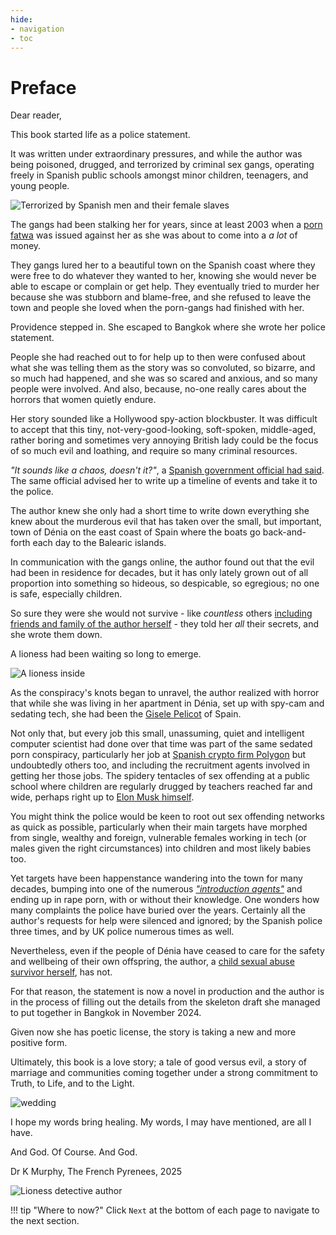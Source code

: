 ```yaml
---
hide:
- navigation
- toc
---
```


# Preface

<div id="google_translate_element"></div>
<script type="text/javascript" src="//translate.google.com/translate_a/element.js?cb=googleTranslateElementInit"></script>
<script type="text/javascript">
function googleTranslateElementInit() {
  new google.translate.TranslateElement({pageLanguage: 'en'}, 'google_translate_element');
}
</script>

Dear reader,

This book started life as a police statement.

It was written under extraordinary pressures, and while the author was being poisoned, drugged, and terrorized by criminal sex gangs, operating freely in Spanish public schools amongst minor children, teenagers, and young people.

![Terrorized by Spanish men and their female slaves](content/images/planning-the-murder-of-innocents-2.png)

The gangs had been stalking her for years, since at least 2003 when a [porn fatwa](timeline/early-years/2003.md#porn-fatwa) was issued against her as she was about to come into a *a lot* of money.

They gangs lured her to a beautiful town on the Spanish coast where they were free to do whatever they wanted to her, knowing she would never be able to escape or complain or get help. They eventually tried to murder her because she was stubborn and blame-free, and she refused to leave the town and people she loved when the porn-gangs had finished with her. 

Providence stepped in. She escaped to Bangkok where she wrote her police statement.

People she had reached out to for help up to then were confused about what she was telling them as the story was so convoluted, so bizarre, and so much had happened, and she was so scared and anxious, and so many people were involved. And also, because, no-one really cares about the horrors that women quietly endure.

Her story sounded like a Hollywood spy-action blockbuster. It was difficult to accept that this tiny, not-very-good-looking, soft-spoken, middle-aged, rather boring and sometimes very annoying British lady could be the focus of so much evil and loathing, and require so many criminal resources.

*"It sounds like a chaos, doesn't it?"*, a [Spanish government official had said](timeline/2024/october.md#madrid-and-paloma). The same official advised her to write up a timeline of events and take it to the police.

The author knew she only had a short time to write down everything she knew about the murderous evil that has taken over the small, but important, town of Dénia on the east coast of Spain where the boats go back-and-forth each day to the Balearic islands.

In communication with the gangs online, the author found out that the evil had been in residence for decades, but it has only lately grown out of all proportion into something so hideous, so despicable, so egregious; no one is safe, especially children.

So sure they were she would not survive - like *countless* others [including friends and family of the author herself](dedication.md) - they told her *all* their secrets, and she wrote them down.

A lioness had been waiting so long to emerge.

![A lioness inside](content/images/lioness-2.png)

As the conspiracy's knots began to unravel, the author realized with horror that while she was living in her apartment in Dénia, set up with spy-cam and sedating tech, she had been the [Gisele Pelicot](timeline/early-years/2007.md#rewards-offered) of Spain.

Not only that, but every job this small, unassuming, quiet and intelligent computer scientist had done over that time was part of the same sedated porn conspiracy, particularly her job at [Spanish crypto firm Polygon](timeline/2023/november.md#polygon) but undoubtedly others too, and including the recruitment agents involved in getting her those jobs. The spidery tentacles of sex offending at a public school where children are regularly drugged by teachers reached far and wide, perhaps right up to [Elon Musk himself](timeline/2023/june.md#elon).

You might think the police would be keen to root out sex offending networks as quick as possible, particularly when their main targets have morphed from single, wealthy and foreign, vulnerable females working in tech (or males given the right circumstances) into children and most likely babies too.

Yet targets have been happenstance wandering into the town for many decades, bumping into one of the numerous [*"introduction agents"*](crimes/introduction-agents.md) and ending up in rape porn, with or without their knowledge. One wonders how many complaints the police have buried over the years.  Certainly all the author's requests for help were silenced and ignored; by the Spanish police three times, and by UK police numerous times as well.

Nevertheless, even if the people of Dénia have ceased to care for the safety and wellbeing of their own offspring, the author, a [child sexual abuse survivor herself](timeline/2023/november.md#first-time-they-flash-up-my-naked-16-year-old-body-on-x), has not.

For that reason, the statement is now a novel in production and the author is in the process of filling out the details from the skeleton draft she managed to put together in Bangkok in November 2024.

Given now she has poetic license, the story is taking a new and more positive form. 

Ultimately, this book is a love story; a tale of good versus evil, a story of marriage and communities coming together under a strong commitment to Truth, to Life, and to the Light.

![wedding](content/images/wedding.png)

I hope my words bring healing. My words, I may have mentioned, are all I have.

And God. Of Course. And God.

Dr K Murphy, The French Pyrenees, 2025

![Lioness detective author](content/images/lioness-3.png)

!!! tip "Where to now?"
    Click `Next` at the bottom of each page to navigate to the next section.
